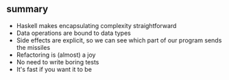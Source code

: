 ##  summary

- Haskell makes encapsulating complexity straightforward
- Data operations are bound to data types
- Side effects are explicit, so we can see which part of our program
    sends the missiles
- Refactoring is (almost) a joy
- No need to write boring tests
- It's fast if you want it to be
